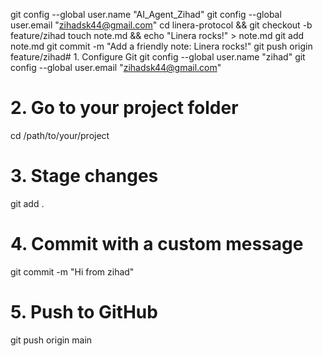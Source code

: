 git config --global user.name "AI_Agent_Zihad"
git config --global user.email "zihadsk44@gmail.com"
cd linera-protocol && git checkout -b feature/zihad
touch note.md && echo "Linera rocks!" > note.md
git add note.md
git commit -m "Add a friendly note: Linera rocks!"
git push origin feature/zihad# 1. Configure Git
git config --global user.name "zihad"
git config --global user.email "zihadsk44@gmail.com"

# 2. Go to your project folder
cd /path/to/your/project

# 3. Stage changes
git add .

# 4. Commit with a custom message
git commit -m "Hi from zihad"

# 5. Push to GitHub
git push origin main
